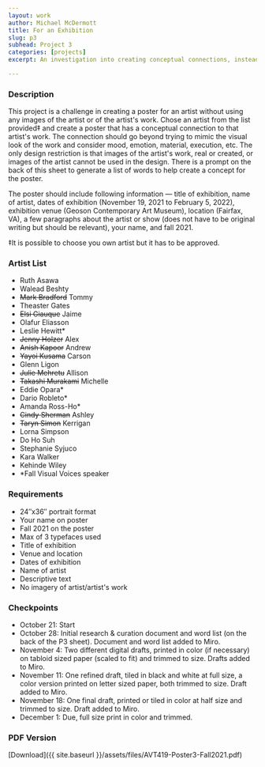 ```yaml
---
layout: work
author: Michael McDermott
title: For an Exhibition
slug: p3
subhead: Project 3
categories: [projects]
excerpt: An investigation into creating conceptual connections, instead of literal connections, to an artist and their work. The poster will be for an exhibition of a chosen artist's work but images of the art or the artist cannot be used.

---
```


### Description
This project is a challenge in creating a poster for an artist without using any images of the artist or of the artist's work. Chose an artist from the list provided&Dagger; and create a poster that has a conceptual connection to that artist's work. The connection should go beyond trying to mimic the visual look of the work and consider mood, emotion, material, execution, etc. The only design restriction is that images of the artist's work, real or created, or images of the artist cannot be used in the design. There is a prompt on the back of this sheet to generate a list of words to help create a concept for the poster.

The poster should include following information — title of exhibition, name of artist, dates of exhibition (November 19, 2021 to February 5, 2022), exhibition venue (Geoson Contemporary Art Museum), location (Fairfax, VA), a few paragraphs about the artist or show (does not have to be original writing but should be relevant), your name, and fall 2021.

&Dagger;It is possible to choose you own artist but it has to be approved.

### Artist List
* Ruth Asawa
* Walead Beshty
* ~~Mark Bradford~~ Tommy
* Theaster Gates
* ~~Elsi Giauque~~ Jaime
* Olafur Eliasson
* Leslie Hewitt*
* ~~Jenny Holzer~~ Alex
* ~~Anish Kapoor~~ Andrew
* ~~Yayoi Kusama~~ Carson
* Glenn Ligon
* ~~Julie Mehretu~~ Allison
* ~~Takashi Murakami~~ Michelle
* Eddie Opara*
* Dario Robleto*
* Amanda Ross-Ho*
* ~~Cindy Sherman~~ Ashley
* ~~Taryn Simon~~ Kerrigan
* Lorna Simpson
* Do Ho Suh
* Stephanie Syjuco
* Kara Walker
* Kehinde Wiley
* *Fall Visual Voices speaker

### Requirements
* 24&#8243;x36&#8243; portrait format
* Your name on poster
* Fall 2021 on the poster
* Max of 3 typefaces used
* Title of exhibition
* Venue and location
* Dates of exhibition
* Name of artist
* Descriptive text
* No imagery of artist/artist's work


### Checkpoints
* October 21: Start
* October 28: Initial research & curation document and word list (on the back of the P3 sheet). Document and word list added to Miro.
* November 4: Two different digital drafts, printed in color (if necessary) on tabloid sized paper (scaled to fit) and trimmed to size. Drafts added to Miro.
* November 11: One refined draft, tiled in black and white at full size, a color version printed on letter sized paper, both trimmed to size. Draft added to Miro.
* November 18: One final draft, printed or tiled in color at half size and trimmed to size. Draft added to Miro.
* December 1: Due, full size print in color and trimmed.

### PDF Version
[Download]({{ site.baseurl }}/assets/files/AVT419-Poster3-Fall2021.pdf)
